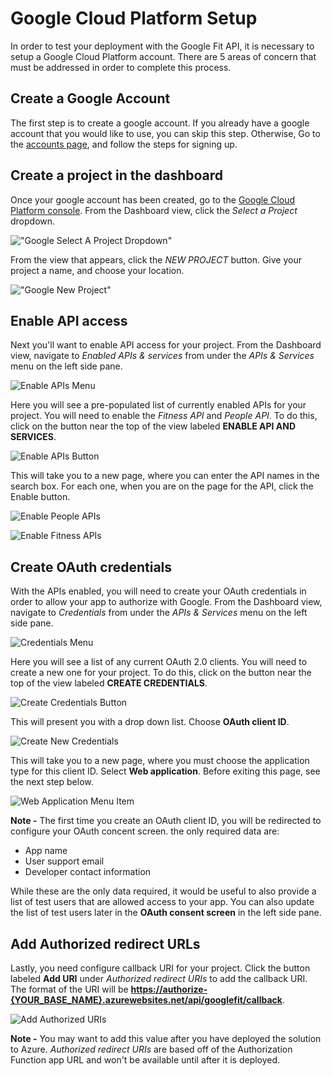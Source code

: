 # Google Cloud Platform Setup

In order to test your deployment with the Google Fit API, it is necessary to setup a Google Cloud Platform account.
There are 5 areas of concern that must be addressed in order to complete this process.

## Create a Google Account

The first step is to create a google account. If you already have a google account that you would like to use, you can skip this step. Otherwise, Go to the [accounts page](https://accounts.google.com/signup/v2), and follow the steps
for signing up.

## Create a project in the dashboard

Once your google account has been created, go to the [Google Cloud Platform console](https://console.cloud.google.com/).  From the Dashboard view, click
the *Select a Project* dropdown.

!["Google Select A Project Dropdown"](../media/google-project-setup.png)

From the view that appears, click the *NEW PROJECT* button.  Give your project a name, and choose your location.

!["Google New Project"](../media/google-new-project.png)

## Enable API access

Next you'll want to enable API access for your project.  From the Dashboard view, navigate to *Enabled APIs & services*
from under the *APIs & Services* menu on the left side pane.

![Enable APIs Menu](../media/enable-apis-menu.png)

Here you will see a pre-populated list of currently enabled
APIs for your project.  You will need to enable the *Fitness API* and *People API*.  To do this, click on the button near the top
of the view labeled **ENABLE API AND SERVICES**.

![Enable APIs Button](../media/enable-apis-button.png)

This will take you to a new page, where you can enter the API names in the search
box.  For each one, when you are on the page for the API, click the Enable button.

![Enable People APIs](../media/enable-people-api.png)

![Enable Fitness APIs](../media/enable-fitness-api.png)

## Create OAuth credentials

With the APIs enabled, you will need to create your OAuth credentials in order to allow your app to authorize with Google.
From the Dashboard view, navigate to *Credentials* from under the *APIs & Services* menu on the left side pane.

![Credentials Menu](../media/credentials-menu.png)

Here you will see a list of any current OAuth 2.0 clients.  You will need to create a new one for your project.  To do this, click on the button near the top of the view labeled **CREATE CREDENTIALS**.

![Create Credentials Button](../media/create-credentials-button.png)

This will present you with a drop down list.  Choose **OAuth client ID**.

![Create New Credentials](../media/oauth-client-id.png)

This will take you to a new page, where you must choose the application type for this client ID.  Select **Web application**.  Before exiting this page, see the
next step below.

![Web Application Menu Item](../media/web-application-menu-item.png)

**Note -** The first time you create an OAuth client ID, you will be redirected to configure your OAuth concent screen. the only required data are:

* App name
* User support email
* Developer contact information

 While these are the only data required, it would be useful to also provide a list of test users that are allowed access to your app. You can also update the list of test users later in the **OAuth consent screen** in the left side pane.

## Add Authorized redirect URLs

Lastly, you need configure callback URI for your project.  Click the button labeled **Add URI** under *Authorized redirect URIs* to add the callback URI. The format of the URI will be **[https://authorize-{YOUR_BASE_NAME}.azurewebsites.net/api/googlefit/callback]()**.

![Add Authorized URIs](../media/authorized-uris.png)

**Note -** You may want to add this value after you have deployed the solution to Azure. *Authorized redirect URIs* are based off of the Authorization Function app URL and won't be available until after it is deployed.
